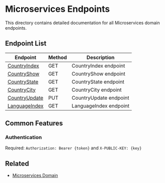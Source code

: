 # Microservices Endpoints

This directory contains detailed documentation for all Microservices domain endpoints.

## Endpoint List

| Endpoint | Method | Description |
| -------- | ------ | ----------- |
| [CountryIndex](./CountryIndex.md) | GET | CountryIndex endpoint |
| [CountryShow](./CountryShow.md) | GET | CountryShow endpoint |
| [CountryState](./CountryState.md) | GET | CountryState endpoint |
| [CountryCity](./CountryCity.md) | GET | CountryCity endpoint |
| [CountryUpdate](./CountryUpdate.md) | PUT | CountryUpdate endpoint |
| [LanguageIndex](./LanguageIndex.md) | GET | LanguageIndex endpoint |

## Common Features

### Authentication

Required: `Authorization: Bearer {token}` and `X-PUBLIC-KEY: {key}`

## Related

- [Microservices Domain](../README.md)

